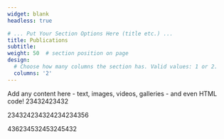 ```yaml
---
widget: blank
headless: true

# ... Put Your Section Options Here (title etc.) ...
title: Publications
subtitle:
weight: 50  # section position on page
design:
  # Choose how many columns the section has. Valid values: 1 or 2.
  columns: '2'
---
```


Add any content here - text, images, videos, galleries - and even HTML code!
23432423432


234324234324234234356


436234532453245432

